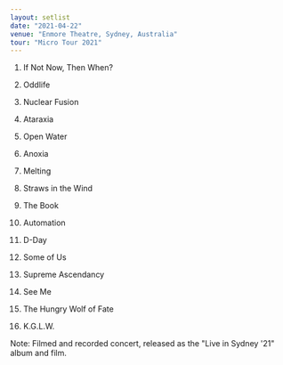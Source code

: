 ```yaml
---
layout: setlist
date: "2021-04-22"
venue: "Enmore Theatre, Sydney, Australia"
tour: "Micro Tour 2021"
---
```



 1. If Not Now, Then When?

 2. Oddlife

 3. Nuclear Fusion

 4. Ataraxia

 5. Open Water

 6. Anoxia

 7. Melting

 8. Straws in the Wind

 9. The Book

10. Automation

11. D-Day

12. Some of Us

13. Supreme Ascendancy

14. See Me

15. The Hungry Wolf of Fate

16. K.G.L.W.


Note: Filmed and recorded concert, released as the "Live in Sydney '21"
album and film.
